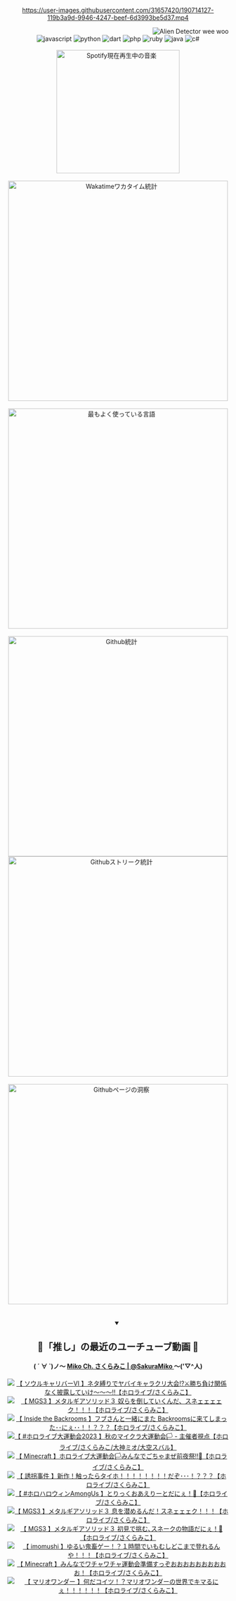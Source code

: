 <!-- START: HERO IMAGE GIF ////////// ////////// ////////// -->
<!-- <img src="@/../assets/img/gaming/ghost-of-tsushima.gif" width="100%"  alt="nellyXinwei's Hero Gif Image"/> -->
<!-- END: HERO IMAGE GIF ////////// ////////// ////////// -->

<div align="center" >  
  
<!-- START:ワンピース 第1015話「ルフィはRED ROCを使う」 -->
<https://user-images.githubusercontent.com/31657420/190714127-119b3a9d-9946-4247-beef-6d3993be5d37.mp4>
<!-- END:ワンピース 第1015話「ルフィはRED ROCを使う」 -->

<!-- START:VISITOR COUNTER -->
<div width="100%" align="right">
<img src="https://komarev.com/ghpvc/?username=nellyXinwei&label=🛸&color=grey&style=for-the-badge&labelcolor=ffffff" alt="Alien Detector wee woo"/>
</div>
<!-- END:VISITOR COUNTER -->

<!-- START: PROGRAMMING LANGUAGES -->
<!-- 色彩 Color Scheme:
#961E3A, #8A0D42, #5A0640, #4F265E, #2B355A, #3E759B, #CC4246,
#BB2649, #AD1052, #700750, #633075, #364270, #4E92C2, #FF5357
Sauce: https://www.webcreatorbox.com/inspiration/pantone-2023
-->

<img src="https://img.shields.io/badge/javascript%20-%23BB2649.svg?&style=for-the-badge&logo=javascript&logoColor=white&labelColor=961E3A" alt="javascript"/>
<img src="https://img.shields.io/badge/python%20-%23AD1052.svg?&style=for-the-badge&logo=python&logoColor=white&labelColor=8A0D42" alt="python" />
<img src="https://img.shields.io/badge/dart%20-%23700750.svg?&style=for-the-badge&logo=dart&logoColor=white&labelColor=5A0640" alt="dart"/>
<img src="https://img.shields.io/badge/php%20-%23633075.svg?&style=for-the-badge&logo=php&logoColor=white&labelColor=4F265E" alt="php"/>
<img src="https://img.shields.io/badge/ruby%20-%23364270.svg?&style=for-the-badge&logo=ruby&logoColor=white&labelColor=2B355A" alt="ruby"/>
<img src="https://img.shields.io/badge/java%20-%234E92C2.svg?&style=for-the-badge&logo=openjdk&logoColor=white&labelColor=3E759B" alt="java"/>
<img src="https://img.shields.io/badge/c%23-%23FF5357.svg?style=for-the-badge&logo=c-sharp&logoColor=white&labelColor=CC4246" alt="c#"/>  
<!-- END: PROGRAMMING LANGUAGES -->

<br>
<br>

<!-- START: MUSIC STATUS -->
  <!-- <a href="https://newojima-gsrs-20220114.vercel.app/api/now-playing?open">
    <img src="https://newojima-gsrs-20220114.vercel.app/api/now-playing" alt="Spotify現在再生中の音楽">
  </a> -->
  <img src="https://newojima-grss-20230114.vercel.app/api/spotify?border_color=transparent" alt="Spotify現在再生中の音楽" width="280px">
<!-- END: MUSIC STATUS -->

<br>
<br>

<!-- START: GITHUB STATUS -->
<!-- 色彩 Color Scheme:  #BB2649, #AD1052, #700750, #633075 -->
<img align="center" src="https://newojima-grs-20230109.vercel.app/api/wakatime?username=newojima&layout=compact&langs_count=10&locale=ja&hide_title=false&title_color=fff&hide_border=true&text_color=fff&bg_color=BB2649,BB2649,633075,633075&hide=other,css,html,bash,xml,git%20config,makefile,properties,yaml,markdown,text,json,jsx" alt="Wakatimeワカタイム統計" width="500px"/>

<br>
<br>

<!-- 色彩 Color Scheme:  #633075, #364270, #4E92C2 -->
  <img align="center" src="https://newojima-grs-20230109.vercel.app/api/top-langs?username=newojima&layout=compact&text_color=fff&icon_color=fff&hide_border=true&&locale=ja&hide_title=false&title_color=fff&include_all_commits=true&card_width=445&langs_count=11&hide=c%23,powershell,shaderlab,hlsl,makefile,jupyter%20notebook,python,html,css,shell,batchfile,less,liquid,hack,scss&bg_color=4F265E,633075,4E92C2" alt="最もよく使っている言語" width="500px"/>

<br>
<br>

<!-- 色彩 Color Scheme:  #4E92C2, #FF5357 -->
  <img align="center" src="https://newojima-grs-20230109.vercel.app/api?username=newojima&rank_icon=github&show_icons=true&&locale=ja&title_color=fff&text_color=fff&icon_color=fff&hide_border=true&hide_title=false&count_private=true&include_all_commits=true&card_width=495&disable_animations=true&bg_color=4E92C2,4E92C2,FF5357" alt="Github統計" width="500px"/>

<br>

<img align="center" src="https://streak-stats.demolab.com?user=newojima&theme=dark&hide_border=true&locale=ja&ring=BB2649&stroke=222222&background=151515&sideLabels=BB2649&currStreakLabel=ffffff&border=BB2649&fire=FF5357&currStreakNum=ffffff&sideNums=FF5357&dates=ffffff" alt="Githubストリーク統計" width="500px"/>

<br>
<br>

  <img align="center" width="500px" src="@/../assets/img/page-insights.svg" alt="Githubページの洞察"/>
  
</div>
<!-- END: GITHUB STATUS -->

<br>
<br>

<div align="center">
<details open>
  <summary>

  </summary>

  <h2 align="center">🌸「推し」の最近のユーチューブ動画 🌸</h2>
  <h4>
  ( ´ ∀ `)ノ～ 
  <a href="https://www.youtube.com/@SakuraMiko">Miko Ch. さくらみこ | @SakuraMiko
  </a>
   ～('▽^人)
  </h4>

  <!-- BEGIN YOUTUBE-CARDS -->
<a href="https://www.youtube.com/watch?v=cQ_5GpBpSnY"><img src="https://ytcards.demolab.com/?id=cQ_5GpBpSnY&title=%E3%80%90+%E3%82%BD%E3%82%A6%E3%83%AB%E3%82%AD%E3%83%A3%E3%83%AA%E3%83%90%E3%83%BC%E2%85%A5+%E3%80%91%E3%83%8D%E3%82%BF%E7%B8%9B%E3%82%8A%E3%81%A7%E3%83%A4%E3%83%90%E3%82%A4%E3%82%AD%E3%83%A3%E3%83%A9%E3%82%AF%E3%83%AA%E5%A4%A7%E4%BC%9A%E2%81%89%E2%9A%94%E5%8B%9D%E3%81%A1%E8%B2%A0%E3%81%91%E9%96%A2%E4%BF%82%E3%81%AA%E3%81%8F%E6%8A%AB%E9%9C%B2%E3%81%97%E3%81%A6%E3%81%84%E3%81%91%EF%BD%9E%EF%BD%9E%EF%BD%9E%E2%80%BC%E3%80%90%E3%83%9B%E3%83%AD%E3%83%A9%E3%82%A4%E3%83%96%2F%E3%81%95%E3%81%8F%E3%82%89%E3%81%BF%E3%81%93%E3%80%91&lang=ja&timestamp=1699455500&background_color=%230d1117&title_color=%23ffffff&stats_color=%23dedede&max_title_lines=1&width=187&border_radius=5&duration=9846" alt="【 ソウルキャリバーⅥ 】ネタ縛りでヤバイキャラクリ大会⁉⚔勝ち負け関係なく披露していけ～～～‼【ホロライブ/さくらみこ】" title="【 ソウルキャリバーⅥ 】ネタ縛りでヤバイキャラクリ大会⁉⚔勝ち負け関係なく披露していけ～～～‼【ホロライブ/さくらみこ】"></a>
<a href="https://www.youtube.com/watch?v=9rj25wrDKTM"><img src="https://ytcards.demolab.com/?id=9rj25wrDKTM&title=%E3%80%90+MGS3+%E3%80%91%E3%83%A1%E3%82%BF%E3%83%AB%E3%82%AE%E3%82%A2%E3%82%BD%E3%83%AA%E3%83%83%E3%83%89%EF%BC%93+%E5%A5%B4%E3%82%89%E3%82%92%E5%80%92%E3%81%97%E3%81%A6%E3%81%84%E3%81%8F%E3%82%93%E3%81%A0%E3%80%81%E3%82%B9%E3%83%8D%E3%82%A7%E3%82%A7%E3%82%A7%E3%82%A7%E3%82%AF%EF%BC%81%EF%BC%81%EF%BC%81%E3%80%90%E3%83%9B%E3%83%AD%E3%83%A9%E3%82%A4%E3%83%96%2F%E3%81%95%E3%81%8F%E3%82%89%E3%81%BF%E3%81%93%E3%80%91&lang=ja&timestamp=1699377119&background_color=%230d1117&title_color=%23ffffff&stats_color=%23dedede&max_title_lines=1&width=187&border_radius=5&duration=27511" alt="【 MGS3 】メタルギアソリッド３ 奴らを倒していくんだ、スネェェェェク！！！【ホロライブ/さくらみこ】" title="【 MGS3 】メタルギアソリッド３ 奴らを倒していくんだ、スネェェェェク！！！【ホロライブ/さくらみこ】"></a>
<a href="https://www.youtube.com/watch?v=dM7M-a2QFqo"><img src="https://ytcards.demolab.com/?id=dM7M-a2QFqo&title=%E3%80%90+Inside+the+Backrooms+%E3%80%91%E3%83%95%E3%83%96%E3%81%95%E3%82%93%E3%81%A8%E4%B8%80%E7%B7%92%E3%81%AB%E3%81%BE%E3%81%9F+Backrooms%E3%81%AB%E6%9D%A5%E3%81%A6%E3%81%97%E3%81%BE%E3%81%A3%E3%81%9F%EF%BD%A5%EF%BD%A5%E3%81%AB%E3%81%87%EF%BD%A5%EF%BD%A5%EF%BC%81%EF%BC%81%EF%BC%9F%EF%BC%9F%EF%BC%9F%E3%80%90%E3%83%9B%E3%83%AD%E3%83%A9%E3%82%A4%E3%83%96%2F%E3%81%95%E3%81%8F%E3%82%89%E3%81%BF%E3%81%93%E3%80%91&lang=ja&timestamp=1699291364&background_color=%230d1117&title_color=%23ffffff&stats_color=%23dedede&max_title_lines=1&width=187&border_radius=5&duration=15039" alt="【 Inside the Backrooms 】フブさんと一緒にまた Backroomsに来てしまった･･にぇ･･！！？？？【ホロライブ/さくらみこ】" title="【 Inside the Backrooms 】フブさんと一緒にまた Backroomsに来てしまった･･にぇ･･！！？？？【ホロライブ/さくらみこ】"></a>
<a href="https://www.youtube.com/watch?v=Nddp-ZlKZtI"><img src="https://ytcards.demolab.com/?id=Nddp-ZlKZtI&title=%E3%80%90++%23%E3%83%9B%E3%83%AD%E3%83%A9%E3%82%A4%E3%83%96%E5%A4%A7%E9%81%8B%E5%8B%95%E4%BC%9A2023+%E3%80%91%E7%A7%8B%E3%81%AE%E3%83%9E%E3%82%A4%E3%82%AF%E3%83%A9%E5%A4%A7%E9%81%8B%E5%8B%95%E4%BC%9A%F0%9F%8F%B3+-+%E4%B8%BB%E5%82%AC%E8%80%85%E8%A6%96%E7%82%B9%E3%80%90%E3%83%9B%E3%83%AD%E3%83%A9%E3%82%A4%E3%83%96%2F%E3%81%95%E3%81%8F%E3%82%89%E3%81%BF%E3%81%93%2F%E5%A4%A7%E7%A5%9E%E3%83%9F%E3%82%AA%2F%E5%A4%A7%E7%A9%BA%E3%82%B9%E3%83%90%E3%83%AB%E3%80%91&lang=ja&timestamp=1699103260&background_color=%230d1117&title_color=%23ffffff&stats_color=%23dedede&max_title_lines=1&width=187&border_radius=5&duration=13377" alt="【  #ホロライブ大運動会2023 】秋のマイクラ大運動会🏳 - 主催者視点【ホロライブ/さくらみこ/大神ミオ/大空スバル】" title="【  #ホロライブ大運動会2023 】秋のマイクラ大運動会🏳 - 主催者視点【ホロライブ/さくらみこ/大神ミオ/大空スバル】"></a>
<a href="https://www.youtube.com/watch?v=uEpmE5WJPW8"><img src="https://ytcards.demolab.com/?id=uEpmE5WJPW8&title=%E3%80%90+Minecraft+%E3%80%91%E3%83%9B%E3%83%AD%E3%83%A9%E3%82%A4%E3%83%96%E5%A4%A7%E9%81%8B%E5%8B%95%E4%BC%9A%F0%9F%8F%B3%E3%81%BF%E3%82%93%E3%81%AA%E3%81%A7%E3%81%94%E3%81%A1%E3%82%83%E3%81%BE%E3%81%9C%E5%89%8D%E5%A4%9C%E7%A5%AD%E2%80%BC%F0%9F%8E%89%E3%80%90%E3%83%9B%E3%83%AD%E3%83%A9%E3%82%A4%E3%83%96%2F%E3%81%95%E3%81%8F%E3%82%89%E3%81%BF%E3%81%93%E3%80%91&lang=ja&timestamp=1699021071&background_color=%230d1117&title_color=%23ffffff&stats_color=%23dedede&max_title_lines=1&width=187&border_radius=5&duration=10925" alt="【 Minecraft 】ホロライブ大運動会🏳みんなでごちゃまぜ前夜祭‼🎉【ホロライブ/さくらみこ】" title="【 Minecraft 】ホロライブ大運動会🏳みんなでごちゃまぜ前夜祭‼🎉【ホロライブ/さくらみこ】"></a>
<a href="https://www.youtube.com/watch?v=B8wC0qPbVmc"><img src="https://ytcards.demolab.com/?id=B8wC0qPbVmc&title=%E3%80%90+%E8%AA%98%E6%8B%90%E4%BA%8B%E4%BB%B6+%E3%80%91%E6%96%B0%E4%BD%9C%EF%BC%81%E8%A7%A6%E3%81%A3%E3%81%9F%E3%82%89%E3%82%BF%E3%82%A4%E3%83%9B%EF%BC%81%EF%BC%81%EF%BC%81%EF%BC%81%EF%BC%81%EF%BC%81%EF%BC%81%EF%BC%81%E3%81%A0%E3%81%9E%EF%BD%A5%EF%BD%A5%EF%BD%A5%EF%BC%81%EF%BC%9F%EF%BC%9F%EF%BC%9F%E3%80%90%E3%83%9B%E3%83%AD%E3%83%A9%E3%82%A4%E3%83%96%2F%E3%81%95%E3%81%8F%E3%82%89%E3%81%BF%E3%81%93%E3%80%91&lang=ja&timestamp=1698853154&background_color=%230d1117&title_color=%23ffffff&stats_color=%23dedede&max_title_lines=1&width=187&border_radius=5&duration=8761" alt="【 誘拐事件 】新作！触ったらタイホ！！！！！！！！だぞ･･･！？？？【ホロライブ/さくらみこ】" title="【 誘拐事件 】新作！触ったらタイホ！！！！！！！！だぞ･･･！？？？【ホロライブ/さくらみこ】"></a>
<a href="https://www.youtube.com/watch?v=_OAXTZLe-w4"><img src="https://ytcards.demolab.com/?id=_OAXTZLe-w4&title=%E3%80%90+%23%E3%83%9B%E3%83%AD%E3%83%8F%E3%83%AD%E3%82%A6%E3%82%A3%E3%83%B3AmongUs+%E3%80%91%E3%81%A8%E3%82%8A%E3%81%A3%E3%81%8F%E3%81%8A%E3%81%82%E3%81%88%E3%82%8A%E3%83%BC%E3%81%A8%E3%81%A0%E3%81%AB%E3%81%87%EF%BC%81%F0%9F%91%BB%E3%80%90%E3%83%9B%E3%83%AD%E3%83%A9%E3%82%A4%E3%83%96%2F%E3%81%95%E3%81%8F%E3%82%89%E3%81%BF%E3%81%93%E3%80%91&lang=ja&timestamp=1698765414&background_color=%230d1117&title_color=%23ffffff&stats_color=%23dedede&max_title_lines=1&width=187&border_radius=5&duration=6932" alt="【 #ホロハロウィンAmongUs 】とりっくおあえりーとだにぇ！👻【ホロライブ/さくらみこ】" title="【 #ホロハロウィンAmongUs 】とりっくおあえりーとだにぇ！👻【ホロライブ/さくらみこ】"></a>
<a href="https://www.youtube.com/watch?v=A1M5Xpf7ibU"><img src="https://ytcards.demolab.com/?id=A1M5Xpf7ibU&title=%E3%80%90+MGS3+%E3%80%91%E3%83%A1%E3%82%BF%E3%83%AB%E3%82%AE%E3%82%A2%E3%82%BD%E3%83%AA%E3%83%83%E3%83%89%EF%BC%93+%E6%81%AF%E3%82%92%E6%BD%9C%E3%82%81%E3%82%8B%E3%82%93%E3%81%A0%EF%BC%81%E3%82%B9%E3%83%8D%E3%82%A7%E3%82%A7%E3%82%A7%E3%82%AF%EF%BC%81%EF%BC%81%EF%BC%81%E3%80%90%E3%83%9B%E3%83%AD%E3%83%A9%E3%82%A4%E3%83%96%2F%E3%81%95%E3%81%8F%E3%82%89%E3%81%BF%E3%81%93%E3%80%91&lang=ja&timestamp=1698584144&background_color=%230d1117&title_color=%23ffffff&stats_color=%23dedede&max_title_lines=1&width=187&border_radius=5&duration=13137" alt="【 MGS3 】メタルギアソリッド３ 息を潜めるんだ！スネェェェク！！！【ホロライブ/さくらみこ】" title="【 MGS3 】メタルギアソリッド３ 息を潜めるんだ！スネェェェク！！！【ホロライブ/さくらみこ】"></a>
<a href="https://www.youtube.com/watch?v=kiewYEynscs"><img src="https://ytcards.demolab.com/?id=kiewYEynscs&title=%E3%80%90+MGS3+%E3%80%91%E3%83%A1%E3%82%BF%E3%83%AB%E3%82%AE%E3%82%A2%E3%82%BD%E3%83%AA%E3%83%83%E3%83%89%EF%BC%93+%E5%88%9D%E8%A6%8B%E3%81%A7%E6%8C%91%E3%82%80%EF%BD%A4%E3%82%B9%E3%83%8D%E3%83%BC%E3%82%AF%E3%81%AE%E7%89%A9%E8%AA%9E%E3%81%A0%E3%81%AB%E3%81%87%EF%BC%81%F0%9F%90%8D%E3%80%90%E3%83%9B%E3%83%AD%E3%83%A9%E3%82%A4%E3%83%96%2F%E3%81%95%E3%81%8F%E3%82%89%E3%81%BF%E3%81%93%E3%80%91&lang=ja&timestamp=1698513382&background_color=%230d1117&title_color=%23ffffff&stats_color=%23dedede&max_title_lines=1&width=187&border_radius=5&duration=28263" alt="【 MGS3 】メタルギアソリッド３ 初見で挑む､スネークの物語だにぇ！🐍【ホロライブ/さくらみこ】" title="【 MGS3 】メタルギアソリッド３ 初見で挑む､スネークの物語だにぇ！🐍【ホロライブ/さくらみこ】"></a>
<a href="https://www.youtube.com/watch?v=nU13YUApqYk"><img src="https://ytcards.demolab.com/?id=nU13YUApqYk&title=%E3%80%90++imomushi+%E3%80%91%E3%82%86%E3%82%8B%E3%81%84%E9%AC%BC%E7%95%9C%E3%82%B2%E3%83%BC%EF%BC%81%EF%BC%9F%EF%BC%91%E6%99%82%E9%96%93%E3%81%A7%E3%81%84%E3%82%82%E3%82%80%E3%81%97%E3%81%A9%E3%81%93%E3%81%BE%E3%81%A7%E7%99%BB%E3%82%8C%E3%82%8B%E3%82%93%E3%82%84%EF%BC%81%EF%BC%81%EF%BC%81%E3%80%90%E3%83%9B%E3%83%AD%E3%83%A9%E3%82%A4%E3%83%96%2F%E3%81%95%E3%81%8F%E3%82%89%E3%81%BF%E3%81%93%E3%80%91&lang=ja&timestamp=1698411935&background_color=%230d1117&title_color=%23ffffff&stats_color=%23dedede&max_title_lines=1&width=187&border_radius=5&duration=3454" alt="【  imomushi 】ゆるい鬼畜ゲー！？１時間でいもむしどこまで登れるんや！！！【ホロライブ/さくらみこ】" title="【  imomushi 】ゆるい鬼畜ゲー！？１時間でいもむしどこまで登れるんや！！！【ホロライブ/さくらみこ】"></a>
<a href="https://www.youtube.com/watch?v=D9vmP7Qj4TI"><img src="https://ytcards.demolab.com/?id=D9vmP7Qj4TI&title=%E3%80%90+Minecraft+%E3%80%91%E3%81%BF%E3%82%93%E3%81%AA%E3%81%A7%E3%83%AF%E3%83%81%E3%83%A3%E3%83%AF%E3%83%81%E3%83%A3%E9%81%8B%E5%8B%95%E4%BC%9A%E6%BA%96%E5%82%99%E3%81%99%E3%81%A3%E3%81%9E%E3%81%8A%E3%81%8A%E3%81%8A%E3%81%8A%E3%81%8A%E3%81%8A%E3%81%8A%E3%81%8A%E3%81%8A%E3%81%8A%EF%BC%81%E3%80%90%E3%83%9B%E3%83%AD%E3%83%A9%E3%82%A4%E3%83%96%2F%E3%81%95%E3%81%8F%E3%82%89%E3%81%BF%E3%81%93%E3%80%91&lang=ja&timestamp=1698329351&background_color=%230d1117&title_color=%23ffffff&stats_color=%23dedede&max_title_lines=1&width=187&border_radius=5&duration=7085" alt="【 Minecraft 】みんなでワチャワチャ運動会準備すっぞおおおおおおおおおお！【ホロライブ/さくらみこ】" title="【 Minecraft 】みんなでワチャワチャ運動会準備すっぞおおおおおおおおおお！【ホロライブ/さくらみこ】"></a>
<a href="https://www.youtube.com/watch?v=nEaLKIhfLMI"><img src="https://ytcards.demolab.com/?id=nEaLKIhfLMI&title=%E3%80%90+%E3%83%9E%E3%83%AA%E3%82%AA%E3%83%AF%E3%83%B3%E3%83%80%E3%83%BC+%E3%80%91%E4%BD%95%E3%81%A0%E3%82%B3%E3%82%A4%E3%83%84%EF%BC%81%EF%BC%9F%E3%83%9E%E3%83%AA%E3%82%AA%E3%83%AF%E3%83%B3%E3%83%80%E3%83%BC%E3%81%AE%E4%B8%96%E7%95%8C%E3%81%A7%E3%82%AD%E3%83%9E%E3%82%8B%E3%81%AB%E3%81%87%EF%BC%81%EF%BC%81%EF%BC%81%EF%BC%81%EF%BC%81%EF%BC%81%E3%80%90%E3%83%9B%E3%83%AD%E3%83%A9%E3%82%A4%E3%83%96%2F%E3%81%95%E3%81%8F%E3%82%89%E3%81%BF%E3%81%93%E3%80%91&lang=ja&timestamp=1698269271&background_color=%230d1117&title_color=%23ffffff&stats_color=%23dedede&max_title_lines=1&width=187&border_radius=5&duration=32496" alt="【 マリオワンダー 】何だコイツ！？マリオワンダーの世界でキマるにぇ！！！！！！【ホロライブ/さくらみこ】" title="【 マリオワンダー 】何だコイツ！？マリオワンダーの世界でキマるにぇ！！！！！！【ホロライブ/さくらみこ】"></a>
<!-- END YOUTUBE-CARDS -->

</div>
  
</details>
